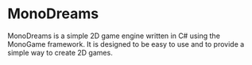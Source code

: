 MonoDreams
==========

MonoDreams is a simple 2D game engine written in C# using the MonoGame framework. It is designed to be easy to use and to provide a simple way to create 2D games.